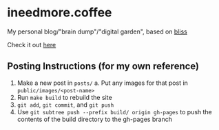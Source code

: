 # ineedmore.coffee

My personal blog/"brain dump"/"digital garden", based on [bliss](https://github.com/sohalsdr/bliss)

Check it out [here](https://ineedmore.coffee)

## Posting Instructions (for my own reference)

1. Make a new post in `posts/`
	a. Put any images for that post in `public/images/<post-name>`
2. Run `make build` to rebuild the site
3. `git add`, `git commit`, and `git push`
4. Use `git subtree push --prefix build/ origin gh-pages` to push the contents of the build directory to the gh-pages branch
